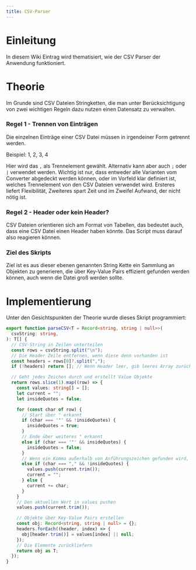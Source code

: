 ```yaml
---
title: CSV-Parser
---
```


# Einleitung

In diesem Wiki Eintrag wird thematisiert, wie der CSV Parser der Anwendung funktioniert.

# Theorie

Im Grunde sind CSV Dateien Stringketten, die man unter Berücksichtigung von zwei wichtigen Regeln dazu nutzen einen Datensatz zu verwalten.

### Regel 1 - Trennen von Einträgen

Die einzelnen Einträge einer CSV Datei müssen in irgendeiner Form getrennt werden.

Beispiel: 1, 2, 3, 4

Hier wird das `,` als Trennelement gewählt. Alternativ kann aber auch `;` oder `|` verwendet werden. Wichtig ist nur, dass entweder alle Varianten vom Converter abgedeckt werden können, oder im Vorfeld klar definiert ist, welches Trennelement von den CSV Dateien verwendet wird. Ersteres liefert Flexibilität, Zweiteres spart Zeit und im Zweifel Aufwand, der nicht nötig ist.

### Regel 2 - Header oder kein Header?

CSV Dateien orientieren sich am Format von Tabellen, das bedeutet auch, dass eine CSV Datei einen Header haben könnte. Das Script muss darauf also reagieren können.

### Ziel des Skripts

Ziel ist es aus dieser ebenen genannten String Kette ein Sammlung an Objekten zu generieren, die über Key-Value Pairs effizient gefunden werden können, auch wenn die Datei groß werden sollte.

# Implementierung

Unter den Gesichtspunkten der Theorie wurde dieses Skript programmiert:

```typescript
export function parseCSV<T = Record<string, string | null>>(
  csvString: string,
): T[] {
  // CSV-String in Zeilen unterteilen
  const rows = csvString.split("\n");
  // Die Header Zeile entfernen, wenn diese denn vorhanden ist
  const headers = rows[0]?.split(",");
  if (!headers) return []; // Wenn Header leer, gib leeres Array zurück

  // Geht jedes Zeichen durch und erstellt Value Objekte
  return rows.slice(1).map((row) => {
    const values: string[] = [];
    let current = "";
    let insideQuotes = false;

    for (const char of row) {
      // Start über " erkannt
      if (char === '"' && !insideQuotes) {
        insideQuotes = true;
      }
      // Ende über weiteres " erkannt
      else if (char === '"' && insideQuotes) {
        insideQuotes = false;
      }
      // Wenn ein Komma außerhalb von Anführungszeichen gefunden wird, ist der aktuelle Wert abgeschlossen
      else if (char === "," && !insideQuotes) {
        values.push(current.trim());
        current = "";
      } else {
        current += char;
      }
    }
    // Den aktuellen Wert in values pushen
    values.push(current.trim());

    // Objekte über Key-Value Pairs erstellen
    const obj: Record<string, string | null> = {};
    headers.forEach((header, index) => {
      obj[header.trim()] = values[index] || null;
    });
    // Die Elemente zurückliefern
    return obj as T;
  });
}
```
